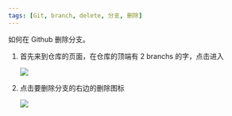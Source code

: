 ```yaml
---
tags: [Git, branch, delete, 分支, 删除]
---
```


如何在 Github 删除分支。

1. 首先来到仓库的页面，在仓库的顶端有 2 branchs 的字，点击进入

    ![](https://cdn.staticaly.com/gh/LastKnightCoder/image-for-2022@master/image.39g9a2vvw600.png)

2. 点击要删除分支的右边的删除图标

    ![](https://cdn.staticaly.com/gh/LastKnightCoder/image-for-2022@master/image.1b2kyat5gwyo.png)